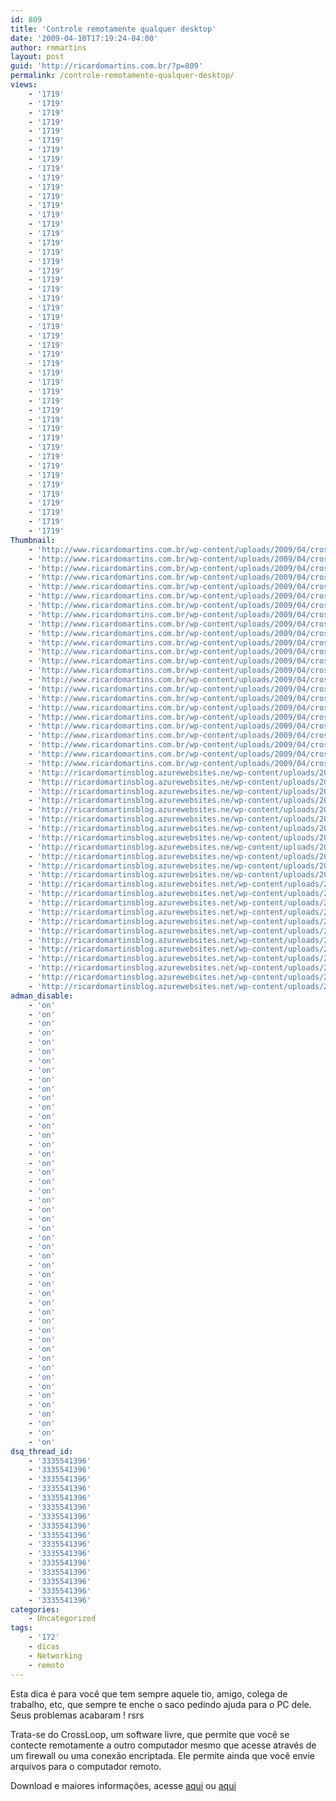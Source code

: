 ```yaml
---
id: 809
title: 'Controle remotamente qualquer desktop'
date: '2009-04-10T17:19:24-04:00'
author: rmmartins
layout: post
guid: 'http://ricardomartins.com.br/?p=809'
permalink: /controle-remotamente-qualquer-desktop/
views:
    - '1719'
    - '1719'
    - '1719'
    - '1719'
    - '1719'
    - '1719'
    - '1719'
    - '1719'
    - '1719'
    - '1719'
    - '1719'
    - '1719'
    - '1719'
    - '1719'
    - '1719'
    - '1719'
    - '1719'
    - '1719'
    - '1719'
    - '1719'
    - '1719'
    - '1719'
    - '1719'
    - '1719'
    - '1719'
    - '1719'
    - '1719'
    - '1719'
    - '1719'
    - '1719'
    - '1719'
    - '1719'
    - '1719'
    - '1719'
    - '1719'
    - '1719'
    - '1719'
    - '1719'
    - '1719'
    - '1719'
    - '1719'
    - '1719'
    - '1719'
    - '1719'
    - '1719'
    - '1719'
    - '1719'
    - '1719'
Thumbnail:
    - 'http://www.ricardomartins.com.br/wp-content/uploads/2009/04/crossloop.gif'
    - 'http://www.ricardomartins.com.br/wp-content/uploads/2009/04/crossloop.gif'
    - 'http://www.ricardomartins.com.br/wp-content/uploads/2009/04/crossloop.gif'
    - 'http://www.ricardomartins.com.br/wp-content/uploads/2009/04/crossloop.gif'
    - 'http://www.ricardomartins.com.br/wp-content/uploads/2009/04/crossloop.gif'
    - 'http://www.ricardomartins.com.br/wp-content/uploads/2009/04/crossloop.gif'
    - 'http://www.ricardomartins.com.br/wp-content/uploads/2009/04/crossloop.gif'
    - 'http://www.ricardomartins.com.br/wp-content/uploads/2009/04/crossloop.gif'
    - 'http://www.ricardomartins.com.br/wp-content/uploads/2009/04/crossloop.gif'
    - 'http://www.ricardomartins.com.br/wp-content/uploads/2009/04/crossloop.gif'
    - 'http://www.ricardomartins.com.br/wp-content/uploads/2009/04/crossloop.gif'
    - 'http://www.ricardomartins.com.br/wp-content/uploads/2009/04/crossloop.gif'
    - 'http://www.ricardomartins.com.br/wp-content/uploads/2009/04/crossloop.gif'
    - 'http://www.ricardomartins.com.br/wp-content/uploads/2009/04/crossloop.gif'
    - 'http://www.ricardomartins.com.br/wp-content/uploads/2009/04/crossloop.gif'
    - 'http://www.ricardomartins.com.br/wp-content/uploads/2009/04/crossloop.gif'
    - 'http://www.ricardomartins.com.br/wp-content/uploads/2009/04/crossloop.gif'
    - 'http://www.ricardomartins.com.br/wp-content/uploads/2009/04/crossloop.gif'
    - 'http://www.ricardomartins.com.br/wp-content/uploads/2009/04/crossloop.gif'
    - 'http://www.ricardomartins.com.br/wp-content/uploads/2009/04/crossloop.gif'
    - 'http://www.ricardomartins.com.br/wp-content/uploads/2009/04/crossloop.gif'
    - 'http://www.ricardomartins.com.br/wp-content/uploads/2009/04/crossloop.gif'
    - 'http://www.ricardomartins.com.br/wp-content/uploads/2009/04/crossloop.gif'
    - 'http://www.ricardomartins.com.br/wp-content/uploads/2009/04/crossloop.gif'
    - 'http://ricardomartinsblog.azurewebsites.ne/wp-content/uploads/2009/04/crossloop.gif'
    - 'http://ricardomartinsblog.azurewebsites.ne/wp-content/uploads/2009/04/crossloop.gif'
    - 'http://ricardomartinsblog.azurewebsites.ne/wp-content/uploads/2009/04/crossloop.gif'
    - 'http://ricardomartinsblog.azurewebsites.ne/wp-content/uploads/2009/04/crossloop.gif'
    - 'http://ricardomartinsblog.azurewebsites.ne/wp-content/uploads/2009/04/crossloop.gif'
    - 'http://ricardomartinsblog.azurewebsites.ne/wp-content/uploads/2009/04/crossloop.gif'
    - 'http://ricardomartinsblog.azurewebsites.ne/wp-content/uploads/2009/04/crossloop.gif'
    - 'http://ricardomartinsblog.azurewebsites.ne/wp-content/uploads/2009/04/crossloop.gif'
    - 'http://ricardomartinsblog.azurewebsites.ne/wp-content/uploads/2009/04/crossloop.gif'
    - 'http://ricardomartinsblog.azurewebsites.ne/wp-content/uploads/2009/04/crossloop.gif'
    - 'http://ricardomartinsblog.azurewebsites.ne/wp-content/uploads/2009/04/crossloop.gif'
    - 'http://ricardomartinsblog.azurewebsites.ne/wp-content/uploads/2009/04/crossloop.gif'
    - 'http://ricardomartinsblog.azurewebsites.net/wp-content/uploads/2009/04/crossloop.gif'
    - 'http://ricardomartinsblog.azurewebsites.net/wp-content/uploads/2009/04/crossloop.gif'
    - 'http://ricardomartinsblog.azurewebsites.net/wp-content/uploads/2009/04/crossloop.gif'
    - 'http://ricardomartinsblog.azurewebsites.net/wp-content/uploads/2009/04/crossloop.gif'
    - 'http://ricardomartinsblog.azurewebsites.net/wp-content/uploads/2009/04/crossloop.gif'
    - 'http://ricardomartinsblog.azurewebsites.net/wp-content/uploads/2009/04/crossloop.gif'
    - 'http://ricardomartinsblog.azurewebsites.net/wp-content/uploads/2009/04/crossloop.gif'
    - 'http://ricardomartinsblog.azurewebsites.net/wp-content/uploads/2009/04/crossloop.gif'
    - 'http://ricardomartinsblog.azurewebsites.net/wp-content/uploads/2009/04/crossloop.gif'
    - 'http://ricardomartinsblog.azurewebsites.net/wp-content/uploads/2009/04/crossloop.gif'
    - 'http://ricardomartinsblog.azurewebsites.net/wp-content/uploads/2009/04/crossloop.gif'
    - 'http://ricardomartinsblog.azurewebsites.net/wp-content/uploads/2009/04/crossloop.gif'
adman_disable:
    - 'on'
    - 'on'
    - 'on'
    - 'on'
    - 'on'
    - 'on'
    - 'on'
    - 'on'
    - 'on'
    - 'on'
    - 'on'
    - 'on'
    - 'on'
    - 'on'
    - 'on'
    - 'on'
    - 'on'
    - 'on'
    - 'on'
    - 'on'
    - 'on'
    - 'on'
    - 'on'
    - 'on'
    - 'on'
    - 'on'
    - 'on'
    - 'on'
    - 'on'
    - 'on'
    - 'on'
    - 'on'
    - 'on'
    - 'on'
    - 'on'
    - 'on'
    - 'on'
    - 'on'
    - 'on'
    - 'on'
    - 'on'
    - 'on'
    - 'on'
    - 'on'
    - 'on'
    - 'on'
    - 'on'
    - 'on'
dsq_thread_id:
    - '3335541396'
    - '3335541396'
    - '3335541396'
    - '3335541396'
    - '3335541396'
    - '3335541396'
    - '3335541396'
    - '3335541396'
    - '3335541396'
    - '3335541396'
    - '3335541396'
    - '3335541396'
    - '3335541396'
    - '3335541396'
    - '3335541396'
    - '3335541396'
categories:
    - Uncategorized
tags:
    - '172'
    - dicas
    - Networking
    - remoto
---
```


<div class="snap_preview">Esta dica é para você que tem sempre aquele tio, amigo, colega de trabalho, etc, que sempre te enche o saco pedindo ajuda para o PC dele. Seus problemas acabaram ! rsrs

Trata-se do CrossLoop, um software livre, que permite que você se contecte remotamente a outro computador mesmo que acesse através de um firewall ou uma conexão encriptada. Ele permite ainda que você envie arquivos para o computador remoto.

Download e maiores informações, acesse [aqui](http://www.crossloop.com/howitworks.html) ou [aqui](http://www.howtogeek.com/howto/windows-vista/remotely-control-somebodys-desktop-the-easy-way/)

</div>
